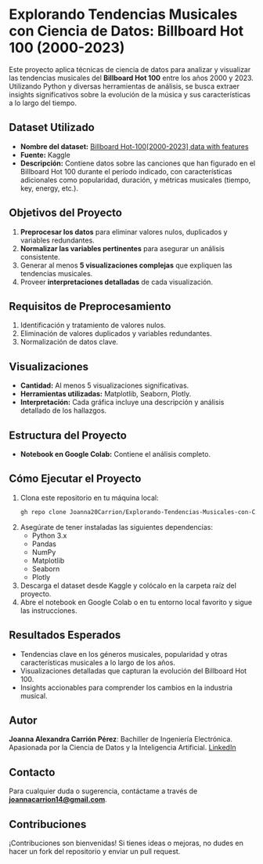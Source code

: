 # Explorando Tendencias Musicales con Ciencia de Datos: Billboard Hot 100 (2000-2023)

Este proyecto aplica técnicas de ciencia de datos para analizar y visualizar las tendencias musicales del **Billboard Hot 100** entre los años 2000 y 2023. Utilizando Python y diversas herramientas de análisis, se busca extraer insights significativos sobre la evolución de la música y sus características a lo largo del tiempo.

## Dataset Utilizado
- **Nombre del dataset:** [Billboard Hot-100[2000-2023] data with features](https://www.kaggle.com/datasets/suparnabiswas/billboard-hot-1002000-2023-data-with-features)
- **Fuente:** Kaggle
- **Descripción:** Contiene datos sobre las canciones que han figurado en el Billboard Hot 100 durante el período indicado, con características adicionales como popularidad, duración, y métricas musicales (tiempo, key, energy, etc.).

## Objetivos del Proyecto
1. **Preprocesar los datos** para eliminar valores nulos, duplicados y variables redundantes.
2. **Normalizar las variables pertinentes** para asegurar un análisis consistente.
3. Generar al menos **5 visualizaciones complejas** que expliquen las tendencias musicales.
4. Proveer **interpretaciones detalladas** de cada visualización.

## Requisitos de Preprocesamiento
1. Identificación y tratamiento de valores nulos.
2. Eliminación de valores duplicados y variables redundantes.
3. Normalización de datos clave.

## Visualizaciones
- **Cantidad:** Al menos 5 visualizaciones significativas.
- **Herramientas utilizadas:** Matplotlib, Seaborn, Plotly.
- **Interpretación:** Cada gráfica incluye una descripción y análisis detallado de los hallazgos.

## Estructura del Proyecto
- **Notebook en Google Colab:** Contiene el análisis completo.

## Cómo Ejecutar el Proyecto
1. Clona este repositorio en tu máquina local:
   ```bash
   gh repo clone Joanna20Carrion/Explorando-Tendencias-Musicales-con-Ciencia-de-Datos-Billboard-Hot-100-2000-2023-
   ```
2. Asegúrate de tener instaladas las siguientes dependencias:
   - Python 3.x
   - Pandas
   - NumPy
   - Matplotlib
   - Seaborn
   - Plotly
3. Descarga el dataset desde Kaggle y colócalo en la carpeta raíz del proyecto.
4. Abre el notebook en Google Colab o en tu entorno local favorito y sigue las instrucciones.

## Resultados Esperados
- Tendencias clave en los géneros musicales, popularidad y otras características musicales a lo largo de los años.
- Visualizaciones detalladas que capturan la evolución del Billboard Hot 100.
- Insights accionables para comprender los cambios en la industria musical.

## Autor
**Joanna Alexandra Carrión Pérez**: Bachiller de Ingeniería Electrónica. Apasionada por la Ciencia de Datos y la Inteligencia Artificial. [LinkedIn](https://www.linkedin.com/in/joanna-carrion-perez/)

## Contacto
Para cualquier duda o sugerencia, contáctame a través de **joannacarrion14@gmail.com**.

## Contribuciones
¡Contribuciones son bienvenidas! Si tienes ideas o mejoras, no dudes en hacer un fork del repositorio y enviar un pull request.
